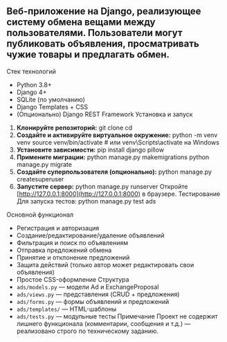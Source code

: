 Веб-приложение на Django, реализующее систему обмена вещами между пользователями. Пользователи могут публиковать объявления, просматривать чужие товары и предлагать обмен.
---
Стек технологий
- Python 3.8+
- Django 4+
- SQLite (по умолчанию)
- Django Templates + CSS
- (Опционально) Django REST Framework
Установка и запуск
1. **Клонируйте репозиторий:**
git clone <repo-url>
cd <project-name>
2. **Создайте и активируйте виртуальное окружение:**
python -m venv venv
source venv/bin/activate  # или venv\Scripts\activate на Windows
3. **Установите зависимости:**
pip install django pillow
4. **Примените миграции:**
python manage.py makemigrations
python manage.py migrate
5. **Создайте суперпользователя (опционально):**
python manage.py createsuperuser
6. **Запустите сервер:**
python manage.py runserver
Откройте [http://127.0.0.1:8000](http://127.0.0.1:8000) в браузере.
Тестирование
Для запуска тестов:
python manage.py test ads

Основной функционал
- Регистрация и авторизация
- Создание/редактирование/удаление объявлений
- Фильтрация и поиск по объявлениям
- Отправка предложений обмена
- Принятие и отклонение предложений
- Защита действий (только автор может редактировать свои объявления)
- Простое CSS-оформление
Структура
- `ads/models.py` — модели Ad и ExchangeProposal
- `ads/views.py` — представления (CRUD + предложения)
- `ads/forms.py` — формы объявлений и предложений
- `ads/templates/` — HTML-шаблоны
- `ads/tests.py` — модульные тесты
Примечание
Проект не содержит лишнего функционала (комментарии, сообщения и т.д.) — реализовано строго по техническому заданию.
